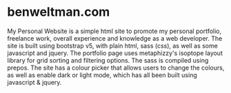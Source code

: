 # benweltman.com
My Personal Website is a simple html site to promote my personal portfolio, freelance work, overall experience and knowledge as a web developer.
The site is built using bootstrap v5, with plain html, sass (css), as well as some javascript and jquery.
The portfolio page uses metaphizzy's isoptope layout library for grid sorting and filtering options.
The sass is compiled using prepos.
The site has a colour picker that allows users to change the colours, as well as enable dark or light mode, which has all been built using javascript & jquery.
